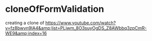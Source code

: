# cloneOfFormValidation
creating a clone of https://www.youtube.com/watch?v=fz8bwvn9lA4&amp;list=PLjwm_8O3suyOgDS_Z8AWbbq3zpCmR-WE9&amp;index=16
